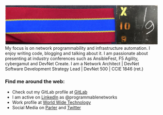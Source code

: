 <img src="https://raw.githubusercontent.com/joelwking/joelwking/master/images/eic_banner_1200.jpg" width="520" height="130" alt="banner that says Joel W. King - Network Programmablity Developer, DevNet 500, CCIE 1846 (ret.)">
My focus is on network programmability and infrastructure automation. I enjoy writing code, blogging and talking about it. I am passionate about presenting at industry conferences such as AnsibleFest, F5 Agility, cybergamut and DevNet Create. I am a Network Architect | DevNet Software Development Strategy Lead | DevNet 500 | CCIE 1846 (ret.) 


### Find me around the web:
- Check out my GitLab profile at <a href="https://gitlab.com/joelwking">GitLab</a>
- I am active on <a href="https://www.linkedin.com/in/programmablenetworks/">LinkedIn</a> as @programmablenetworks
- Work profile at <a href="https://www.wwt.com/profile/joel-king">World Wide Technology</a>
- Social Media on <a href="https://parler.com/joelwking">Parler</a> and <a href="https://twitter.com/joel_w_king">Twitter</a>
<!--
**joelwking/joelwking** is a ✨ _special_ ✨ repository because its `README.md` (this file) appears on your GitHub profile.

Here are some ideas to get you started:

- 🔭 I’m currently working on ...
- 🌱 I’m currently learning ...
- 👯 I’m looking to collaborate on ...
- 🤔 I’m looking for help with ...
- 💬 Ask me about ...
- 📫 How to reach me: ...
- 😄 Pronouns: ...
- ⚡ Fun fact: ...
-->
